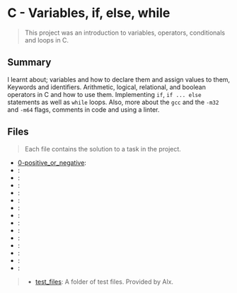 # C - Variables, if, else, while

> This project was an introduction to variables, operators, conditionals and loops in C.

## Summary

I learnt about; variables and how to declare them and assign values to them, Keywords and identifiers. Arithmetic, logical, relational, and boolean operators in C and how to use them. Implementing `if`, `if ... else` statements as well as `while` loops. Also, more about the `gcc` and the `-m32` and `-m64` flags, comments in code and using a linter.

## Files

> Each file contains the solution to a task in the project.

- [0-positive_or_negative]():
- []():
- []():
- []():
- []():
- []():
- []():
- []():
- []():
- []():
- []():
- []():
- []():
- []():
- []():

> - [test_files](): A folder of test files. Provided by Alx.
